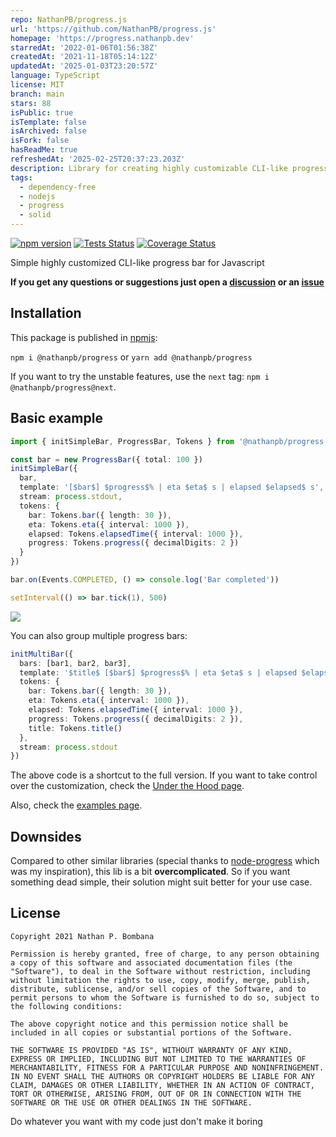 ```yaml
---
repo: NathanPB/progress.js
url: 'https://github.com/NathanPB/progress.js'
homepage: 'https://progress.nathanpb.dev'
starredAt: '2022-01-06T01:56:38Z'
createdAt: '2021-11-18T05:14:12Z'
updatedAt: '2025-01-03T23:20:57Z'
language: TypeScript
license: MIT
branch: main
stars: 88
isPublic: true
isTemplate: false
isArchived: false
isFork: false
hasReadMe: true
refreshedAt: '2025-02-25T20:37:23.203Z'
description: Library for creating highly customizable CLI-like progress bars in javascript
tags:
  - dependency-free
  - nodejs
  - progress
  - solid
---
```


[![npm version](https://img.shields.io/npm/v/@nathanpb/progress.svg)](https://www.npmjs.com/package/@nathanpb/progress)
[![Tests Status](https://github.com/NathanPB/progress.js/workflows/Test/badge.svg)](https://github.com/NathanPB/progress.js/actions/workflows/tests.yml)
[![Coverage Status](https://img.shields.io/coveralls/NathanPB/progress.js.svg)](https://coveralls.io/github/NathanPB/progress.js?branch=main)


Simple highly customized CLI-like progress bar for Javascript

**If you get any questions or suggestions just open a [discussion](https://github.com/NathanPB/progress.js/discussions) or an [issue](https://github.com/NathanPB/progress.js/issues)**

## Installation

This package is published in [npmjs](https://www.npmjs.com/package/@nathanpb/progress):

``npm i @nathanpb/progress`` or ``yarn add @nathanpb/progress``

If you want to try the unstable features, use the ``next`` tag: ``npm i @nathanpb/progress@next``.


## Basic example

```ts
import { initSimpleBar, ProgressBar, Tokens } from '@nathanpb/progress'

const bar = new ProgressBar({ total: 100 })
initSimpleBar({ 
  bar,
  template: '[$bar$] $progress$% | eta $eta$ s | elapsed $elapsed$ s',
  stream: process.stdout,
  tokens: {
    bar: Tokens.bar({ length: 30 }),
    eta: Tokens.eta({ interval: 1000 }),
    elapsed: Tokens.elapsedTime({ interval: 1000 }),
    progress: Tokens.progress({ decimalDigits: 2 })
  }
})

bar.on(Events.COMPLETED, () => console.log('Bar completed'))

setInterval(() => bar.tick(1), 500)
```
![](https://i.imgur.com/m8u1gFX.gif)

You can also group multiple progress bars:

```ts
initMultiBar({
  bars: [bar1, bar2, bar3],
  template: '$title$ [$bar$] $progress$% | eta $eta$ s | elapsed $elapsed$ s',
  tokens: {
    bar: Tokens.bar({ length: 30 }),
    eta: Tokens.eta({ interval: 1000 }),
    elapsed: Tokens.elapsedTime({ interval: 1000 }),
    progress: Tokens.progress({ decimalDigits: 2 }),
    title: Tokens.title()
  },
  stream: process.stdout
})
```

The above code is a shortcut to the full version.
If you want to take control over the customization, check the [Under the Hood page](https://progress.nathanpb.dev/#/under-the-hood).


Also, check the [examples page](https://progress.nathanpb.dev/#/examples).

## Downsides

Compared to other similar libraries (special thanks to [node-progress](https://github.com/visionmedia/node-progress) which was my inspiration), this lib is a bit **overcomplicated**. So if you want something dead simple, their solution might suit better for your use case.


## License

```
Copyright 2021 Nathan P. Bombana

Permission is hereby granted, free of charge, to any person obtaining a copy of this software and associated documentation files (the "Software"), to deal in the Software without restriction, including without limitation the rights to use, copy, modify, merge, publish, distribute, sublicense, and/or sell copies of the Software, and to permit persons to whom the Software is furnished to do so, subject to the following conditions:

The above copyright notice and this permission notice shall be included in all copies or substantial portions of the Software.

THE SOFTWARE IS PROVIDED "AS IS", WITHOUT WARRANTY OF ANY KIND, EXPRESS OR IMPLIED, INCLUDING BUT NOT LIMITED TO THE WARRANTIES OF MERCHANTABILITY, FITNESS FOR A PARTICULAR PURPOSE AND NONINFRINGEMENT. IN NO EVENT SHALL THE AUTHORS OR COPYRIGHT HOLDERS BE LIABLE FOR ANY CLAIM, DAMAGES OR OTHER LIABILITY, WHETHER IN AN ACTION OF CONTRACT, TORT OR OTHERWISE, ARISING FROM, OUT OF OR IN CONNECTION WITH THE SOFTWARE OR THE USE OR OTHER DEALINGS IN THE SOFTWARE.
```

Do whatever you want with my code just don't make it boring
